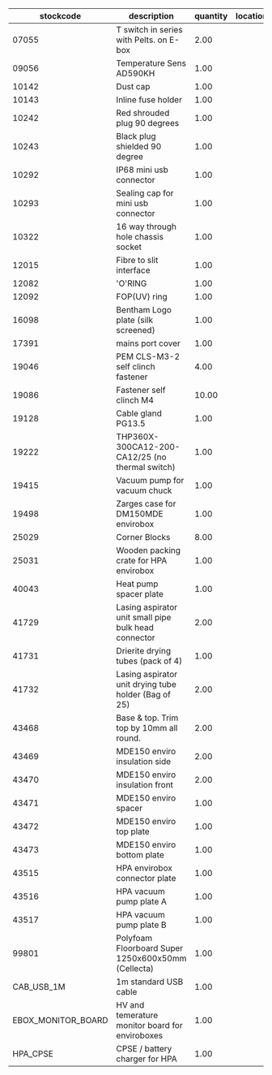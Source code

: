 |stockcode|description|quantity|location|
|---------|-----------|--------|--------|
|07055|T switch in series with Pelts. on E-box|2.00||
|09056|Temperature Sens AD590KH|1.00||
|10142|Dust cap|1.00||
|10143|Inline fuse holder|1.00||
|10242|Red shrouded plug 90 degrees|1.00||
|10243|Black plug shielded 90 degree|1.00||
|10292|IP68 mini usb connector|1.00||
|10293|Sealing cap for mini usb connector|1.00||
|10322|16 way through hole chassis socket|1.00||
|12015|Fibre to slit interface|1.00||
|12082|'O'RING|1.00||
|12092|FOP(UV) ring|1.00||
|16098|Bentham Logo plate (silk screened)|1.00||
|17391|mains port cover|1.00||
|19046|PEM CLS-M3-2 self clinch fastener|4.00||
|19086|Fastener self clinch M4|10.00||
|19128|Cable gland PG13.5|1.00||
|19222|THP360X-300CA12-200-CA12/25 (no thermal switch)|1.00||
|19415|Vacuum pump for vacuum chuck|1.00||
|19498|Zarges case for DM150MDE envirobox|1.00||
|25029|Corner Blocks|8.00||
|25031|Wooden packing crate for HPA envirobox|1.00||
|40043|Heat pump spacer plate|1.00||
|41729|Lasing aspirator unit small pipe bulk head connector|2.00||
|41731|Drierite drying tubes (pack of 4)|1.00||
|41732|Lasing aspirator unit drying tube holder (Bag of 25)|2.00||
|43468|Base & top. Trim top by 10mm all round.|2.00||
|43469|MDE150 enviro insulation side|2.00||
|43470|MDE150 enviro insulation front|2.00||
|43471|MDE150 enviro spacer|1.00||
|43472|MDE150 enviro top plate|1.00||
|43473|MDE150 enviro bottom plate|1.00||
|43515|HPA envirobox connector plate|1.00||
|43516|HPA vacuum pump plate A|1.00||
|43517|HPA vacuum pump plate B|1.00||
|99801|Polyfoam Floorboard Super 1250x600x50mm (Cellecta)|1.00||
|CAB_USB_1M|1m standard USB cable|1.00||
|EBOX_MONITOR_BOARD|HV and temerature monitor board for enviroboxes|1.00||
|HPA_CPSE|CPSE / battery charger for HPA|1.00||
